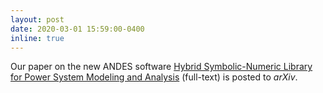 ```yaml
---
layout: post
date: 2020-03-01 15:59:00-0400
inline: true
---
```


Our paper on the new ANDES software [Hybrid Symbolic-Numeric Library for Power System Modeling and Analysis](https://arxiv.org/pdf/2002.09455.pdf) (full-text) is posted to _arXiv_.
